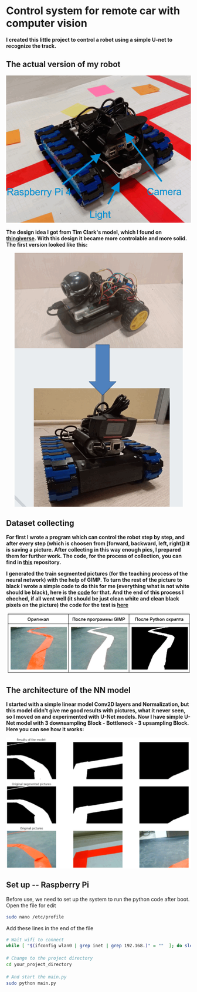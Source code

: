 # Control system for remote car with computer vision

**I created this little project to control a robot using a simple U-net to recognize the track.**

## The actual version of my robot
<p align="center">
  <img src="https://github.com/AGNworks/CarCam_NN/blob/main/pictures/1.png" alt="Actual version"/>
</p>

**The design idea I got from Tim Clark's model, which I found on [thingiverse](https://www.thingiverse.com/thing:700835). With this design it became more controlable and more solid. The first version looked like this:**

<p align="center">
  <img src="https://github.com/AGNworks/CarCam_NN/blob/main/pictures/2.png" alt="Old version"/>
</p>

## Dataset collecting

**For first I wrote a program which can control the robot step by step, and after every step (which is choosen from [forward, backward, left, right]) it is saving a picture. After collecting in this way enough pics, I prepared them for further work. The code, for the process of collection, you can find in [this](https://github.com/AGNworks/CarCam) repository.**

**I generated the train segmented pictures (for the teaching process of the neural network) with the help of GIMP. To turn the rest of the picture to black I wrote a simple code to do this for me (everything what is not white should be black), here is the [code](https://github.com/AGNworks/Image-segmentation-with-GIMP/blob/main/y_generator.py) for that. And the end of this process I cheched, if all went well (it should be just clean white and clean black pixels on the picture) the code for the test is [here](https://github.com/AGNworks/Image-segmentation-with-GIMP/blob/main/check_y_image.py)**

<p align="center">
  <img src="https://github.com/AGNworks/CarCam_NN/blob/main/pictures/3.png" alt="segmented picture"/>
</p>

## The architecture of the NN model

**I started with a simple linear model Conv2D layers and Normalization, but this model didn't give me good results with pictures, what it never seen, so I moved on and experimented with U-Net models. Now I have simple U-Net model with 3 downsampling Block - Bottleneck - 3 upsampling Block. Here you can see how it works:** 

<p align="center">
  <img src="https://github.com/AGNworks/CarCam_NN/blob/main/pictures/4.png" alt="Result"/>
</p>

## Set up -- Raspberry Pi
Before use, we need to set up the system to run the python code after boot.
Open the file for edit 
```bash
sudo nano /etc/profile
```
Add these lines in the end of the file
```bash
# Wait wifi to connect
while [ "$(ifconfig wlan0 | grep inet | grep 192.168.)" = ""  ]; do sleep 1; done

# Change to the project directory
cd your_project_directory

# And start the main.py
sudo python main.py
```




